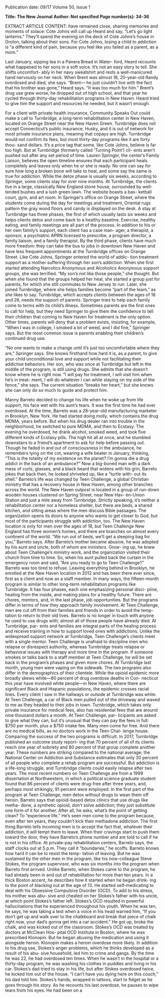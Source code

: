 Publication date: 09/17
Volume 50, Issue 1

**Title: The New Journal**
**Author: Not specified**
**Page number(s): 34-36**

EXTRACT ARTICLE CONTENT:
have remained close, sharing memories and moments of 
solace: Cote Johns will call up Heard and say, “Let’s go 
light lanterns.” They’ll spend the evening on the deck of 
Cote Johns’s house in Groton, talking about their sons. 
For Cote Johns, losing a child to addiction is “a different 
kind of pain, because you feel like you failed as a parent, 
as a mom.”


Last January, sipping tea in a Panera Bread in Water-
ford, Heard recounts what happened to her sons in a soft 
voice. It’s not an easy story to tell. She shifts uncomfort-
ably in her navy sweatshirt and rests a well-manicured 
hand nervously on her neck. When Brent was almost 18, 
20-year-old Randy overdosed and died, she says. “Brent—
he just couldn’t live with the fact that his brother was 
gone,” Heard says. “It was too much for him.” Brent’s drug 
use grew worse, he dropped out of high school, and that 
year he cycled through thirty-day rehabilitation programs 
in New Haven. Heard tried to give him the support and 
resources he needed, but it wasn’t enough.


For a client with private health insurance, Community 
Speaks Out could make a call to Turnbridge, a long-term 
rehabilitation center in New Haven, located on Orange 
Street near the New Haven Green. Turnbridge does not 
accept Connecticut’s public insurance, Husky, and it is 
out of network for most private insurance plans, meaning 
that copays are high. Turnbridge would not conﬁrm its 
fees, but most thirty-day programs like it are forty thou-
sand dollars. It’s a price tag that some, like Cote Johns, 
believe is far too high.
But at Turnbridge (formerly called ‘Turning Point’) cli-
ents aren’t pushed out after any set period of time. Lauren 
Springer, the center’s Family Liaison, believes the open 
timeline ensures that each participant heals completely 
and leaves only when he or she is ready. No one can say 
for sure how long a broken bone will take to heal, and 
some say the same is true for addiction. While the detox 
phase is usually six weeks, according to Springer, some 
clients stay for over nine months.
At Turnbridge, the clients live in a large, classically 
New England stone house, surrounded by well-tended 
bushes and a lush green lawn. The website boasts a bas-
ketball court, gym, and art room. In Springer’s ofﬁce on 
Orange Street, where the students come during the day 
for meetings and treatment, Oriental rugs pattern the gray 
wood ﬂoors and candy is displayed on the desk. 
A stay at Turnbridge has three phases, the ﬁrst of which 
usually lasts six weeks and helps clients detox and come 
back to a healthy baseline. Exercise, healthy eating, and 
family meetings are all part of the process. In addition to 
his or her own family’s support, each client has a case man-
ager, a therapist, a sponsor, a psychiatric APRN licensed 
to prescribe, a program director, a family liaison, and a 
family therapist. By the third phase, clients have much 
more freedom: they can take the bus to jobs in downtown 
New Haven and have less frequent appointments at the 
Turnbridge ofﬁces on Orange Street.
Like Cote Johns, Springer entered the world of addic-
tion treatment support as a mother suffering through her 
son’s addiction. When she ﬁrst started attending Narcotics 
Anonymous and Alcoholics Anonymous support groups, 
she was terriﬁed. “My son’s not like those people,” she 
thought. But when she found that the groups helped her 
heal, she started a group just for parents, for which she 
still commutes to New Jersey to run. Later, she joined 
Turnbridge, where she helps families become “part of the 
team,” as she likes to say.
Turnbridge, which accepts clients between the ages of 
18 and 26, needs the support of parents. Springer tries to 
help each family come to terms with its child’s illness. 
Sometimes parents are the ﬁrst ones to call for help, but 
they need Springer to give them the conﬁdence to tell 
their children that coming to New Haven for treatment 
is the only option. Other times, parents will deny that a 
problem exists, insisting, for example, “When I was in 
college, I smoked a lot of weed, and I did ﬁne,” Springer 
says. But the most common issue is parents enabling their 
children’s continued drug use.


“No one wants to make a change until it’s just too 
uncomfortable where they are,” Springer says. She knows 
ﬁrsthand how hard it is, as a parent, to give your child 
unconditional love and support while not facilitating their 
addictive behaviors. Her son, who was once at Turnbridge 
but left in the middle of the program, is still using drugs. 
She admits that she doesn’t know where he is right now. “I 
will pay for treatment, I will visit him when he’s in treat-
ment, I will do whatever I can while staying on my side 
of the fence,” she says. The current situation “breaks her 
heart,” but she knows she can only do so much to guide 
and protect him.


Manny Barreto decided to change his life when he 
woke up from life support, his face wet with his aunt’s 
tears. It was the ﬁrst time he had ever overdosed. At the 
time, Barreto was a 28-year-old manufacturing marketer 
in Brooklyn, New York. He had started doing molly, 
which contains the drug MDMA, years before. But when 
his drug dealer ran into trouble in the neighborhood, he 
switched to pure MDMA, and then to Ecstasy.
The evening he overdosed, he drank alcohol, smoked 
weed, and took ﬁve different kinds of Ecstasy pills. The 
high hit all at once, and he stumbled downstairs to 
a friend’s apartment to ask for help before passing out. 
Though he faded in and out of consciousness in the 
ambulance, he remembers lying on the cot, wearing a 
wife beater in January, thinking, “This is the totality of my 
existence on the planet? I’m gonna die a drug addict in 
the back of an ambulance?”
Now a big-boned man with a dark mess of curls, glasses, 
and a black beard that widens with his grin, Barreto jokes 
that back then, he looked shriveled up, like a “turtle with-
out its shell.”
Barreto’s life was changed by Teen Challenge, a global 
Christian ministry that has a recovery house in New 
Haven, among other branches across the world. The 
New Haven outpost is located in a group of run-down 
wooden houses clustered on Spring Street, near New Hav-
en-Union Station and just a mile away from Turnbridge. 
Strictly speaking, it’s neither a rehabilitation center nor a 
homeless shelter, but there are beds, a shared kitchen, and 
sitting areas where the men discuss Bible passages. The 
organization opens its doors to anyone who wants to get 
closer to God, but most of the participants struggle with 
addiction, too. The New Haven location is only for men 
over the ages of 18, but Teen Challenge New England has 
three women’s homes, and there are branches on almost 
every continent of the world. “We run out of beds, we’ll 
get a sleeping bag for you,” Barreto says.
After Barreto’s mother became abusive, he was adopted 
by his aunt and uncle, both of whom are ministers. Grow-
ing up, he knew about Teen Challenge’s ministry work, 
and the organization visited their church from time to 
time. So, when his aunt pulled back the curtain in the 
emergency room and said, “Are you ready to go to Teen 
Challenge?” Barreto was too tired to refuse. Leaving 
everything behind in Brooklyn, he enrolled at the New 
Haven location in 2012 and has been there ever since, ﬁrst 
as a client and now as a staff member.
In many ways, the ﬁfteen-month program is similar to 
other long-term rehabilitation programs like Turnbridge. 
It has four phases, each one emphasizing personal disci-
pline, healing from the inside, and making plans for a 
healthy future. There are chores, mentors, and, in the last 
phase, job opportunities.
But the programs differ in terms of how they approach 
family involvement. At Teen Challenge, men are cut off 
from their families and friends in order to avoid the temp-
tation to return to their old lives. Barreto is no longer in 
touch with anyone he used to use drugs with; almost all 
of those people have already died. At Turnbridge, par-
ents and families are integral parts of the healing process 
and receive training in how to support loved ones with 
addictions. Unlike the widespread support network at 
Turnbridge, Teen Challenge’s clients meet with a single 
mentor. Teen Challenge is unafraid to discipline men 
who relapse or disrespect authority, whereas Turnbridge 
treats relapse or behavioral issues with therapy and more 
time in the program. If someone smokes or talks back to a 
staff member at Teen Challenge, he will be set back in the 
program’s phases and given more chores. At Turnbridge 
last month, young men were vaping on the sidewalk.
The two programs also differ in the demographics of 
their clientele. While the opioid epidemic more broadly 
skews white—80 percent of drug overdose deaths in Con-
necticut this year have involved white people—in New 
Haven, where there are signiﬁcant Black and Hispanic 
populations, the epidemic crosses racial lines. Every client 
I saw in the hallways or outside at Turnbridge was white. 
At Teen Challenge, a car of Black men pulled out of the 
driveway and waved to me as they headed to their jobs 
in town. Turnbridge, which takes only private insurance 
for medical fees, also has residential fees that are around 
nine thousand dollars a month. At Teen Challenge, par-
ticipants are asked to give what they can, but it’s unusual 
that they can pay the fees in full: $750 per month, plus a 
$750 intake fee. Many men come for free. And there are 
no medical bills, as no doctors work in the Teen Chal-
lenge house.
Comparing the success of the two programs is difﬁcult. 
In 2017, Turnbridge published an outcome study report-
ing that 70 percent of all of its clients reach one year of 
sobriety and 80 percent of that group complete another 
year. These numbers are striking compared to the national 
average; the National Center on Addiction and Substance 
estimates that only 30 percent of all people who complete 
a rehab program are successful. But addiction is a life-long 
struggle, and Turnbridge clients could easily relapse after 
two years. The most recent numbers on Teen Challenge 
are from a 1999 dissertation at Northwestern, in which a 
political science graduate student found that 86 percent of 
clients were drug-free after three years, and, perhaps most 
strikingly, 91 percent were employed.
In the ﬁrst part of the program at Teen Challenge, men 
detox without drugs to wean them off heroin. Barreto says 
that opioid-based detox clinics that use drugs like metha-
done, a synthetic opioid, don’t solve addiction; they just 
substitute one form of it for another. After all, he asks, 
what’s the point of getting clean? To “experience life.” 
He’s seen men come to the program because, even after 
ten years, they couldn’t kick their methadone addiction. 
The ﬁrst thing Barreto tells incoming men is to accept the 
fact that, whatever their addiction, it will tempt them to 
leave. When their cravings start to push them toward the 
door, they have Barreto’s phone number and are told to 
call if he is not in his ofﬁce. At private-pay rehabilitation 
centers, Barreto says, the staff clocks out at 5 p.m. They 
call it “boundaries,” he scoffs.
Barreto knows how hard it can be to resist the temp-
tation of leaving. But he was sustained by the other men 
in the program, like his now-colleague Steve Stokes, the 
program supervisor, who was six months into the program 
when Barreto ﬁrst arrived. Unlike Barreto, when Stokes 
came to the program, he had already been in and out of 
rehabilitation for more than ten years. In a thick Boston 
accent, he describes how it started when he began drink-
ing to the point of blacking out at the age of 13. He started 
self-medicating to deal with his Obsessive Compulsive 
Disorder (OCD). To add to his stress, his mother was abu-
sive and cheated on her Stokes’s father with his uncle, at 
which point Stokes’s father left. Stokes’s OCD resulted in 
powerful hallucinations that he experienced throughout 
his youth. When he was ten, he says, he was taking a test 
when a voice in his head warned him, “If you don’t get up 
and walk over to the chalkboard and break that piece of 
chalk right now, your dad’s gonna get into a car accident.” 
He got up, broke the chalk, and was kicked out of the 
classroom.
Stokes’s OCD was treated by doctors at McClean Hos-
pital OCD Institute in Boston, where he was prescribed 
Klonopin. But he began abusing the medication and using 
it alongside heroin. Klonopin makes a heroin overdose 
more likely. In addition to his drug use, Stokes’s anger 
problems, which he thinks developed as a result of his abu-
sive household, led him to crime and gangs. By the time 
he was 22, he had overdosed ten times. When he wasn’t 
in the hospital or a thirty-day program, he was washing 
his clothes in puddles and living in his car. Stokes’s dad 
tried to stay in his life, but after Stokes overdosed twice, he 
kicked him out of the house. “I can’t have you dying here 
on this couch,” his dad told him.
Stokes’s hands, wrapped in tattoos, start to ﬁdget as he 
goes through his story. As he recounts his last overdose, 
he pauses to wipe tears from his eyes. He had been on a